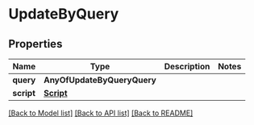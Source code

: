 # UpdateByQuery

## Properties
Name | Type | Description | Notes
------------ | ------------- | ------------- | -------------
**query** | **AnyOfUpdateByQueryQuery** |  | 
**script** | [**Script**](Script.md) |  | 

[[Back to Model list]](../README.md#documentation-for-models) [[Back to API list]](../README.md#documentation-for-api-endpoints) [[Back to README]](../README.md)

